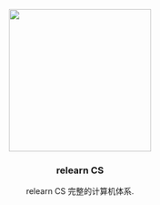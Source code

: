 <p align="center" >
    <img src="https://tx-img.lqcoder.com/2021/03/17/16159503312877/16159503261021.jpg" width="250">
    <h3 align="center">relearn CS</h3>
    <p align="center">
        relearn CS 完整的计算机体系.
        <br>
        <br>
        <br>
    </p>
</p>
